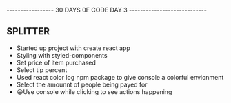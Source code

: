 ----------------- 30 DAYS 0F CODE DAY 3 ----------------------------

<h2>
SPLITTER
</h2>

- Started up project with create react app
- Styling with styled-components
- Set price of item purchased
- Select tip percent
- Used react color log npm package to give console a colorful envionment
- Select the amounnt of people being payed for
- 😁Use console while clicking to see actions happening
